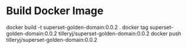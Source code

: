 # Build Docker Image

docker build -t superset-golden-domain:0.0.2 .
docker tag superset-golden-domain:0.0.2 tilleryj/superset-golden-domain:0.0.2
docker push tilleryj/superset-golden-domain:0.0.2
